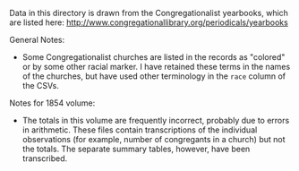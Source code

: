 Data in this directory is drawn from the Congregationalist yearbooks,
which are listed here:
<http://www.congregationallibrary.org/periodicals/yearbooks>

General Notes:

-   Some Congregationalist churches are listed in the records as
    "colored" or by some other racial marker. I have retained these
    terms in the names of the churches, but have used other terminology
    in the `race` column of the CSVs.

Notes for 1854 volume:

-   The totals in this volume are frequently incorrect, probably due to
    errors in arithmetic. These files contain transcriptions of the
    individual observations (for example, number of congregants in a
    church) but not the totals. The separate summary tables, however,
    have been transcribed.
